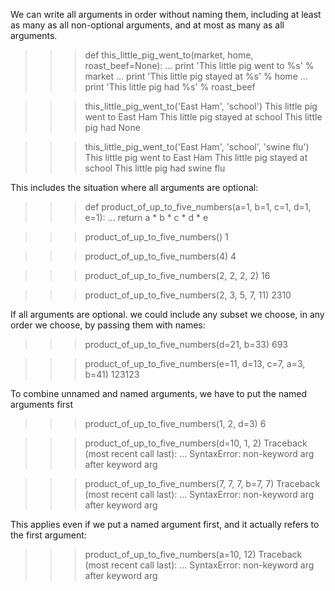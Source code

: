 We can write all arguments in order without naming them, including at least as many as all non-optional arguments, and at most as many as all arguments.

>>> def this_little_pig_went_to(market, home, roast_beef=None):
...     print 'This little pig went to %s' % market
...     print 'This little pig stayed at %s' % home
...     print 'This little pig had %s' % roast_beef

>>> this_little_pig_went_to('East Ham', 'school')
This little pig went to East Ham
This little pig stayed at school
This little pig had None

>>> this_little_pig_went_to('East Ham', 'school', 'swine flu')
This little pig went to East Ham
This little pig stayed at school
This little pig had swine flu

This includes the situation where all arguments are optional:
>>> def product_of_up_to_five_numbers(a=1, b=1, c=1, d=1, e=1):
...     return a * b * c * d * e

>>> product_of_up_to_five_numbers()
1

>>> product_of_up_to_five_numbers(4)
4

>>> product_of_up_to_five_numbers(2, 2, 2, 2)
16

>>> product_of_up_to_five_numbers(2, 3, 5, 7, 11)
2310

If all arguments are optional. we could include any subset we choose, in any order we choose, by passing them with names:
>>> product_of_up_to_five_numbers(d=21, b=33)
693

>>> product_of_up_to_five_numbers(e=11, d=13, c=7, a=3, b=41)
123123

To combine unnamed and named arguments, we have to put the named arguments first
>>> product_of_up_to_five_numbers(1, 2, d=3)
6

>>> product_of_up_to_five_numbers(d=10, 1, 2)
Traceback (most recent call last):
...
SyntaxError: non-keyword arg after keyword arg

>>> product_of_up_to_five_numbers(7, 7, 7, b=7, 7)
Traceback (most recent call last):
...
SyntaxError: non-keyword arg after keyword arg

This applies even if we put a named argument first, and it actually refers to the first argument:
>>> product_of_up_to_five_numbers(a=10, 12)
Traceback (most recent call last):
...
SyntaxError: non-keyword arg after keyword arg
